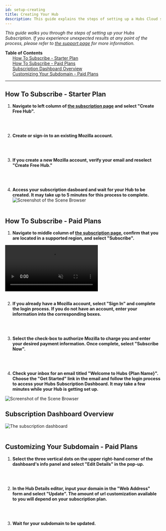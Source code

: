 ```yaml
---
id: setup-creating
title: Creating Your Hub
description: This guide explains the steps of setting up a Hubs Cloud subscription. 
---
```


_This guide walks you through the steps of setting up your Hubs Subscription. If you experience unexpected results at any point of the process, please refer to [the support page](./setup-contact.html) for more information._

**Table of Contents**\
&nbsp;&nbsp;&nbsp;&nbsp;&nbsp;&nbsp;[How To Subscribe - Starter Plan](#how-to-subscribe---starter-plan)\
&nbsp;&nbsp;&nbsp;&nbsp;&nbsp;&nbsp;[How To Subscribe - Paid Plans](#how-to-subscribe---paid-plans)\
&nbsp;&nbsp;&nbsp;&nbsp;&nbsp;&nbsp;[Subscription Dashboard Overview](#subscription-dashboard-overview)\
&nbsp;&nbsp;&nbsp;&nbsp;&nbsp;&nbsp;[Customizing Your Subdomain - Paid Plans](#customizing-your-subdomain---paid-plans)

---

## How To Subscribe - Starter Plan

1. **Navigate to left column of [the subscription page](https://hubs.mozilla.com/#subscribe) and select "Create Free Hub".**

<br/><br/>

2. **Create or sign-in to an existing Mozilla account.**

<br/><br/>

3. **If you create a new Mozilla account, verify your email and reselect "Create Free Hub."**

<br/><br/>

4. **Access your subscription dasboard and wait for your Hub to be created. It may take up to 5 minutes for this process to complete.**
   <img src="img/access-dashboard.png" alt="Screenshot of the Scene Browser">
   <br/><br/>

## How To Subscribe - Paid Plans

1. **Navigate to middle column of [the subscription page](https://hubs.mozilla.com/#subscribe), confirm that you are located in a supported region, and select "Subscribe".**

<video loop muted controls >
  <source src="img/click-subscribe.mp4" type="video/mp4">
  <img src="img/intro-hubs-scene-browser-min.jpeg" alt="Screenshot of the Scene Browser">
  Your browser does not support HTML5 video.
</video>
<br/><br/>

2. **If you already have a Mozilla account, select "Sign In" and complete the login process. If you do not have an account, enter your information into the corresponding boxes.**

<br/><br/>

3. **Select the check-box to authorize Mozilla to charge you and enter your desired payment information. Once complete, select "Subscribe Now".**

<br/><br/>

4. **Check your inbox for an email titled "Welcome to Hubs {Plan Name}". Choose the "Get Started" link in the email and follow the login process to access your Hubs Subscription Dashboard. It may take a few minutes while your Hub is getting set up.**

<img src="img/access-dashboard.png" alt="Screenshot of the Scene Browser">

## Subscription Dashboard Overview

<img src="img/dash-overview.png" alt="The subscription dashboard">
<br/><br/>

## Customizing Your Subdomain - Paid Plans

1. **Select the three vertical dots on the upper right-hand corner of the dashboard's info panel and select "Edit Details" in the pop-up.**

<br/><br/>

2. **In the Hub Details editor, input your domain in the "Web Address" form and select "Update". The amount of url customization available to you will depend on your subscription plan.**

<br/><br/>

3. **Wait for your subdomain to be updated.**

<br/><br/>
